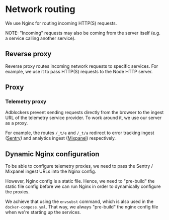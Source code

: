 # Network routing

We use Nginx for routing incoming HTTP(S) requests.

NOTE: "Incoming" requests may also be coming from the server itself (e.g. a service calling another service).

## Reverse proxy

Reverse proxy routes incoming network requests to specific services. For example, we use it to pass HTTP(S) requests to the Node HTTP server.

## Proxy

### Telemetry proxy

Adblockers prevent sending requests directly from the browser to the ingest URL of the telemetry service provider. To work around it, we use our server as a proxy.

For example, the routes `/_t/e` and `/_t/a` redirect to error tracking ingest ([Sentry](https://sentry.io/)) and analytics ingest ([Mixpanel](https://mixpanel.com/)) respectively.

## Dynamic Nginx configuration

To be able to configure telemetry proxies, we need to pass the Sentry / Mixpanel ingest URLs into the Nginx config.

However, Nginx config is a static file. Hence, we need to "pre-build" the static file config before we can run Nginx in order to dynamically configure the proxies.

We achieve that using the `envsubst` command, which is also used in the `docker-compose.yml`.
That way, we always "pre-build" the nginx config file when we're starting up the services.
